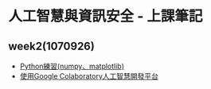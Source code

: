 # 人工智慧與資訊安全 - 上課筆記
## week2(1070926)
- [Python練習(numpy、matplotlib)](/tensorflow/LinearRegression.md)
- [使用Google Colaboratory人工智慧開發平台](/tensorflow/GoogleColab.md)
